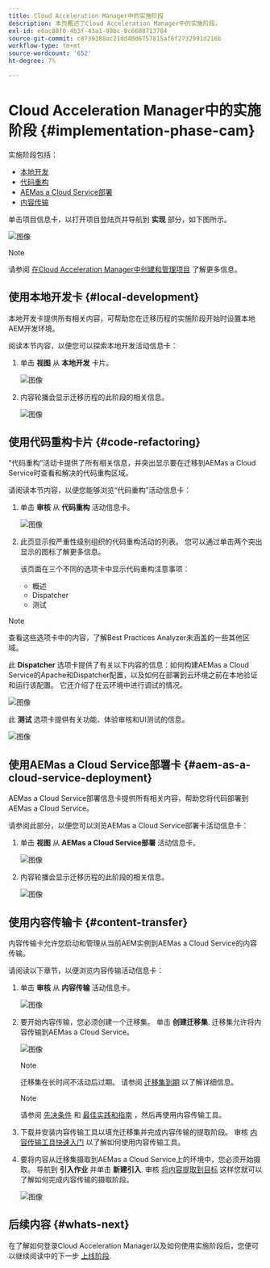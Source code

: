 ```yaml
---
title: Cloud Acceleration Manager中的实施阶段
description: 本页概述了Cloud Acceleration Manager中的实施阶段。
exl-id: e6ac88f0-4b3f-43a1-98bc-8c6608713784
source-git-commit: c8739388ac21dd40d6757815af6f2732991d216b
workflow-type: tm+mt
source-wordcount: '652'
ht-degree: 7%

---
```


# Cloud Acceleration Manager中的实施阶段 {#implementation-phase-cam}

实施阶段包括：

* [本地开发](#local-development)
* [代码重构](#code-refactoring)
* [AEMas a Cloud Service部署](#aem-as-a-cloud-service-deployment)
* [内容传输](#content-transfer)


单击项目信息卡，以打开项目登陆页并导航到 **实现** 部分，如下图所示。

![图像](/help/journey-migration/cloud-acceleration-manager/assets/implementation-1.png)

>[!NOTE]
>请参阅 [在Cloud Acceleration Manager中创建和管理项目](getting-started-cam.md#create-project) 了解更多信息。


## 使用本地开发卡 {#local-development}

本地开发卡提供所有相关内容，可帮助您在迁移历程的实施阶段开始时设置本地AEM开发环境。

阅读本节内容，以便您可以探索本地开发活动信息卡：

1. 单击 **视图** 从 **本地开发** 卡片。

   ![图像](/help/journey-migration/cloud-acceleration-manager/assets/implementation-2.png)

1. 内容轮播会显示迁移历程的此阶段的相关信息。

   ![图像](/help/journey-migration/cloud-acceleration-manager/assets/implementation-3.png)


## 使用代码重构卡片 {#code-refactoring}

“代码重构”活动卡提供了所有相关信息，并突出显示要在迁移到AEMas a Cloud Service时查看和解决的代码重构区域。

请阅读本节内容，以便您能够浏览“代码重构”活动信息卡：

1. 单击 **审核** 从 **代码重构** 活动信息卡。

   ![图像](/help/journey-migration/cloud-acceleration-manager/assets/implementation-4.png)

1. 此页显示按严重性级别组织的代码重构活动的列表。 您可以通过单击两个突出显示的图标了解更多信息。

   该页面在三个不同的选项卡中显示代码重构注意事项：

   * 概述
   * Dispatcher
   * 测试

>[!NOTE]
>查看这些选项卡中的内容，了解Best Practices Analyzer未涵盖的一些其他区域。

此 **Dispatcher** 选项卡提供了有关以下内容的信息：如何构建AEMas a Cloud Service的Apache和Dispatcher配置，以及如何在部署到云环境之前在本地验证和运行该配置。 它还介绍了在云环境中进行调试的情况。

![图像](/help/journey-migration/cloud-acceleration-manager/assets/coderefactoring-2.png)

此 **测试** 选项卡提供有关功能、体验审核和UI测试的信息。

![图像](/help/journey-migration/cloud-acceleration-manager/assets/coderefactoring-3.png)


## 使用AEMas a Cloud Service部署卡 {#aem-as-a-cloud-service-deployment}

AEMas a Cloud Service部署信息卡提供所有相关内容，帮助您将代码部署到AEMas a Cloud Service。

请参阅此部分，以便您可以浏览AEMas a Cloud Service部署卡活动信息卡：

1. 单击 **视图** 从 **AEMas a Cloud Service部署** 活动信息卡。

   ![图像](/help/journey-migration/cloud-acceleration-manager/assets/implementation-6.png)

1. 内容轮播会显示迁移历程的此阶段的相关信息。

   ![图像](/help/journey-migration/cloud-acceleration-manager/assets/aem-deployment-card.png)


## 使用内容传输卡 {#content-transfer}

内容传输卡允许您启动和管理从当前AEM实例到AEMas a Cloud Service的内容传输。

请阅读以下章节，以便浏览内容传输活动信息卡：

1. 单击 **审核** 从 **内容传输** 活动信息卡。

   ![图像](/help/journey-migration/cloud-acceleration-manager/assets/contenttransfer-1.png)

1. 要开始内容传输，您必须创建一个迁移集。 单击 **创建迁移集**. 迁移集允许将内容传输到AEMas a Cloud Service。

   ![图像](/help/journey-migration/cloud-acceleration-manager/assets/contenttransfer-2.png)

   >[!NOTE]
   >迁移集在长时间不活动后过期。 请参阅 [迁移集到期](/help/journey-migration/content-transfer-tool/using-content-transfer-tool/overview-content-transfer-tool.md#migration-set-expiry) 以了解详细信息。

   >[!NOTE]
   >请参阅 [先决条件](https://experienceleague.adobe.com/docs/experience-manager-cloud-service/content/migration-journey/cloud-migration/content-transfer-tool/prerequisites-content-transfer-tool.html?lang=zh-Hans) 和 [最佳实践和指南](https://experienceleague.adobe.com/docs/experience-manager-cloud-service/content/migration-journey/cloud-migration/content-transfer-tool/overview-content-transfer-tool.html) ，然后再使用内容传输工具。

1. 下载并安装内容传输工具以填充迁移集并完成内容传输的提取阶段。 审核 [内容传输工具快速入门](https://experienceleague.adobe.com/docs/experience-manager-cloud-service/content/migration-journey/cloud-migration/content-transfer-tool/getting-started-content-transfer-tool.html?lang=zh-Hans) 以了解如何使用内容传输工具。

1. 要将内容从迁移集摄取到AEMas a Cloud Service上的环境中，您必须开始摄取。 导航到 **引入作业** 并单击 **新建引入**. 审核 [将内容提取到目标](/help/journey-migration/content-transfer-tool/using-content-transfer-tool/ingesting-content.md) 这样您就可以了解如何完成内容传输的摄取阶段。

   ![图像](/help/journey-migration/cloud-acceleration-manager/assets/contenttransfer-3.png)

<!--### Estimating Content Transfer Time {#calculating}

A Content Transfer Tool calculator has been provided to estimate how long it could take to complete the content transfer activity. You can use the content repository size slider to select the size that applies to your project. The transfer times vary for the extraction and ingestion phases. 

   ![image](/help/journey-migration/cloud-acceleration-manager/assets/contenttransfer-4.png)

   >[!NOTE]
   >These times are estimates only. Factor such as network speeds and time to scale up instances have not been accounted for in these estimates.

To estimate the size of the AEM Repository, you can run the Disk Usage report under `http://HOST:PORT/etc/reports/diskusage.html`. 

You can also estimate the size of specific repository paths by using the `path` parameter, for example, `http://HOST:PORT/etc/reports/diskusage.html?path=/content/dam`. -->

## 后续内容 {#whats-next}

在了解如何登录Cloud Acceleration Manager以及如何使用实施阶段后，您便可以继续阅读中的下一步 [上线阶段](https://experienceleague.adobe.com/docs/experience-manager-cloud-service/content/migration-journey/cloud-acceleration-manager/using-cam/cam-golive-phase.html).
